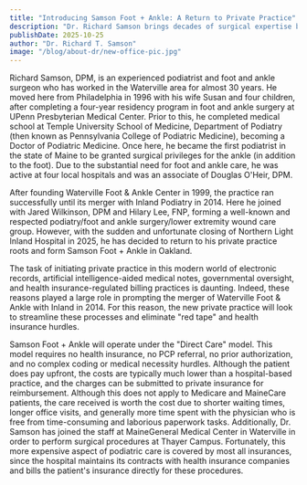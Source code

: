 ```yaml
---
title: "Introducing Samson Foot + Ankle: A Return to Private Practice"
description: "Dr. Richard Samson brings decades of surgical expertise back to private practice with a streamlined, patient-first approach."
publishDate: 2025-10-25
author: "Dr. Richard T. Samson"
image: "/blog/about-dr/new-office-pic.jpg"
---
```


Richard Samson, DPM, is an experienced podiatrist and foot and ankle surgeon who has worked in the Waterville area for almost 30 years. He moved here from Philadelphia in 1996 with his wife Susan and four children, after completing a four-year residency program in foot and ankle surgery at UPenn Presbyterian Medical Center. Prior to this, he completed medical school at Temple University School of Medicine, Department of Podiatry (then known as Pennsylvania College of Podiatric Medicine), becoming a Doctor of Podiatric Medicine. Once here, he became the first podiatrist in the state of Maine to be granted surgical privileges for the ankle (in addition to the foot). Due to the substantial need for foot and ankle care, he was active at four local hospitals and was an associate of Douglas O'Heir, DPM.

After founding Waterville Foot & Ankle Center in 1999, the practice ran successfully until its merger with Inland Podiatry in 2014. Here he joined with Jared Wilkinson, DPM and Hilary Lee, FNP, forming a well-known and respected podiatry/foot and ankle surgery/lower extremity wound care group. However, with the sudden and unfortunate closing of Northern Light Inland Hospital in 2025, he has decided to return to his private practice roots and form Samson Foot + Ankle in Oakland.

The task of initiating private practice in this modern world of electronic records, artificial intelligence-aided medical notes, governmental oversight, and health insurance-regulated billing practices is daunting. Indeed, these reasons played a large role in prompting the merger of Waterville Foot & Ankle with Inland in 2014. For this reason, the new private practice will look to streamline these processes and eliminate "red tape" and health insurance hurdles.

Samson Foot + Ankle will operate under the "Direct Care" model. This model requires no health insurance, no PCP referral, no prior authorization, and no complex coding or medical necessity hurdles. Although the patient does pay upfront, the costs are typically much lower than a hospital-based practice, and the charges can be submitted to private insurance for reimbursement. Although this does not apply to Medicare and MaineCare patients, the care received is worth the cost due to shorter waiting times, longer office visits, and generally more time spent with the physician who is free from time-consuming and laborious paperwork tasks.
Additionally, Dr. Samson has joined the staff at MaineGeneral Medical Center in Waterville in order to perform surgical procedures at Thayer Campus. Fortunately, this more expensive aspect of podiatric care is covered by most all insurances, since the hospital maintains its contracts with health insurance companies and bills the patient's insurance directly for these procedures.